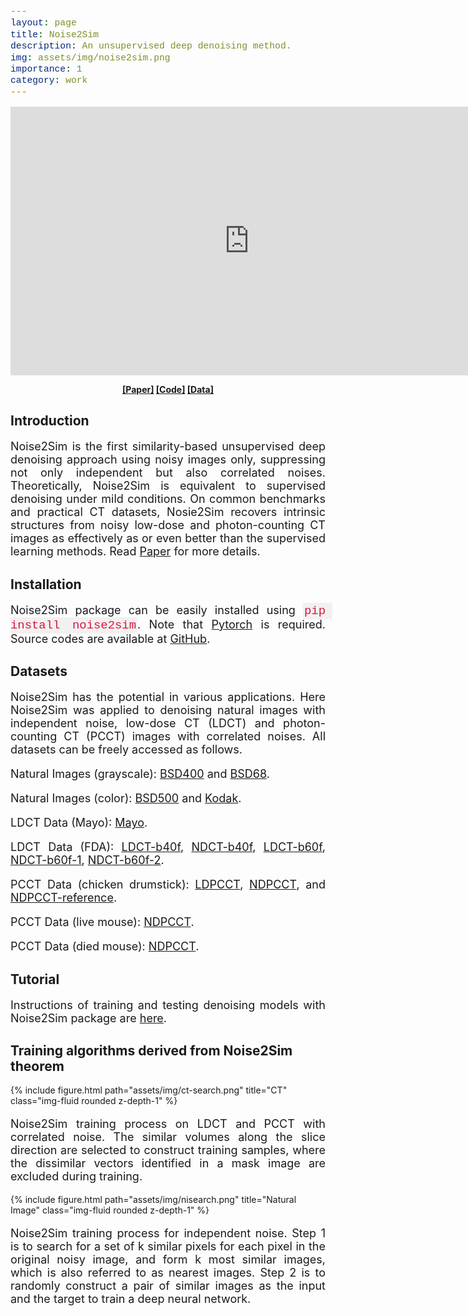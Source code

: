 ```yaml
---
layout: page
title: Noise2Sim
description: An unsupervised deep denoising method.
img: assets/img/noise2sim.png
importance: 1
category: work
---
```


<head>
<style>
code {
  font-family: Consolas,"courier new";
  color: crimson;
  background-color: #f1f1f1;
  padding: 2px;
  font-size: 105%;
}
</style>
</head>

<p align="center">
<iframe width="764" height="430" src="https://www.youtube.com/embed/CDIyYijAyyU" title="YouTube video player" frameborder="0" allow="accelerometer; autoplay; clipboard-write; encrypted-media; gyroscope; picture-in-picture" allowfullscreen></iframe>
</p>

<p align="center">
<b>
<a href="https://arxiv.org/abs/2011.03384">[Paper]</a>  <a href="https://github.com/niuchuangnn/noise2sim">[Code]</a>  <a href="https://github.com/niuchuangnn/noise2sim">[Data]</a>
</b>
</p>


<h2>Introduction</h2>

<p style="text-align:justify;font-size:18px">
Noise2Sim is the first similarity-based unsupervised deep denoising approach using noisy images only,
suppressing not only independent but also correlated noises.
Theoretically, Noise2Sim is equivalent to supervised denoising under mild conditions.
On common benchmarks and practical CT datasets,
Nosie2Sim recovers intrinsic structures from noisy low-dose and photon-counting CT images 
as effectively as or even better than the supervised learning methods.
Read <a href="https://arxiv.org/abs/2011.03384">Paper</a> for more details.
</p>

<h2>Installation</h2>
<p style="text-align:justify;font-size:18px">
Noise2Sim package can be easily installed using <code>pip install noise2sim</code>.
Note that <a href="https://arxiv.org/abs/2011.03384">Pytorch</a> is required.
Source codes are available at <a href="https://github.com/niuchuangnn/noise2sim">GitHub</a>.
</p>

<h2>Datasets</h2>
<p style="text-align:justify;font-size:18px">
Noise2Sim has the potential in various applications.
Here Noise2Sim was applied to denoising natural images with independent noise,
low-dose CT (LDCT) and photon-counting CT (PCCT) images with correlated noises.
All datasets can be freely accessed as follows.
</p>

<p style="text-align:justify;font-size:18px">
Natural Images (grayscale): <a href="https://github.com/niuchuangnn/noise2sim/tree/master/datasets/Train400">BSD400</a>
and <a href="https://drive.google.com/drive/folders/1b_RvBwIr9yLg8yPWb0BHYmWiOEVUvG4K?usp=sharing">BSD68</a>.
</p>

<p style="text-align:justify;font-size:18px"> 
Natural Images (color): <a href="http://www.eecs.berkeley.edu/Research/Projects/CS/vision/bsds/">BSD500</a>
and <a href="http://www.cs.albany.edu/~xypan/research/snr/Kodak.html">Kodak</a>.
</p>

<p style="text-align:justify;font-size:18px">
LDCT Data (Mayo): <a href="http://www.aapm.org/grandchallenge/lowdosect/">Mayo</a>.
</p>

<p style="text-align:justify;font-size:18px">
LDCT Data (FDA): <a href="https://www.cancerimagingarchive.net/viewer/?study=1.3.12.2.1107.5.1.4.60175.30000008042114404745300000016&series=1.3.12.2.1107.5.1.4.60175.30000008042113424165600232150&token=653e92d2-78d2-4f49-8a4e-bc169676afac">LDCT-b40f</a>,
<a href="https://www.cancerimagingarchive.net/viewer/?study=1.3.12.2.1107.5.1.4.60175.30000008042114404745300000004&series=1.3.12.2.1107.5.1.4.60175.30000008042113424165600181551&token=653e92d2-78d2-4f49-8a4e-bc169676afac">NDCT-b40f</a>,
<a href="https://www.cancerimagingarchive.net/viewer/?study=1.3.12.2.1107.5.1.4.60175.30000008042114404745300000016&series=1.3.12.2.1107.5.1.4.60175.30000008042113424165600232848&token=653e92d2-78d2-4f49-8a4e-bc169676afac">LDCT-b60f</a>,
<a href="https://www.cancerimagingarchive.net/viewer/?study=1.3.12.2.1107.5.1.4.60175.30000008042114404745300000004&series=1.3.12.2.1107.5.1.4.60175.30000008042113424165600180853&token=653e92d2-78d2-4f49-8a4e-bc169676afac">NDCT-b60f-1</a>,
<a href="https://www.cancerimagingarchive.net/viewer/?study=1.3.12.2.1107.5.1.4.60175.30000008042114404745300000004&series=1.3.12.2.1107.5.1.4.60175.30000008042113424165600182490&token=653e92d2-78d2-4f49-8a4e-bc169676afac">NDCT-b60f-2</a>.
</p>

<p style="text-align:justify;font-size:18px">
PCCT Data (chicken drumstick): <a href="https://drive.google.com/file/d/1x6uaSWgEoQw9ZINVfnOc_MxKjZHmY0MP/view?usp=sharing">LDPCCT</a>,
<a href="https://drive.google.com/file/d/1bV0n8L6AbeXLIUY_9lvTL7Tvvmhx3NQT/view?usp=sharing">NDPCCT</a>,
and <a href="https://drive.google.com/file/d/14n7IGVLsGBoRRiZ1Gps78wLP_lpU6ADQ/view?usp=sharing">NDPCCT-reference</a>.
</p>

<p style="text-align:justify;font-size:18px">
PCCT Data (live mouse): <a href="https://drive.google.com/file/d/10fQIxurCiLips0pc5sut_qtGDHWclSOG/view?usp=sharing">NDPCCT</a>.
</p>

<p style="text-align:justify;font-size:18px">
PCCT Data (died mouse): <a href="https://drive.google.com/file/d/1UaS6YdPZ_M0opxpIaUXjbydNq1IlVDiG/view?usp=sharing">NDPCCT</a>.
</p>


<h2>Tutorial</h2>
<p style="text-align:justify;font-size:18px">
Instructions of training and testing denoising models with Noise2Sim package are <a href="https://github.com/niuchuangnn/noise2sim">here</a>.
</p>

<h2>Training algorithms derived from Noise2Sim theorem</h2>

{% include figure.html path="assets/img/ct-search.png" title="CT" class="img-fluid rounded z-depth-1" %}
<p style="text-align:justify;font-size:18px">
Noise2Sim training process on LDCT and PCCT with correlated noise.
The similar volumes along the slice direction are selected to construct training samples,
where the dissimilar vectors identified in a mask image are excluded during training.
</p>

{% include figure.html path="assets/img/nisearch.png" title="Natural Image" class="img-fluid rounded z-depth-1" %}
<p style="text-align:justify;font-size:18px">
Noise2Sim training process for independent noise.
Step 1 is to search for a set of k similar pixels for each pixel in the original noisy image,
and form k most similar images, which is also referred to as nearest images.
Step 2 is to randomly construct a pair of similar images as the input and the target to train a deep neural network.
</p>

